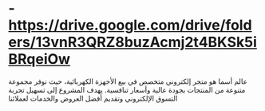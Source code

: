 # - https://drive.google.com/drive/folders/13vnR3QRZ8buzAcmj2t4BKSk5iBRqeiOw

عالم أسما هو متجر إلكتروني متخصص في بيع الأجهزة الكهربائية، حيث نوفر مجموعة متنوعة من المنتجات بجودة عالية وأسعار تنافسية. يهدف المشروع إلى تسهيل تجربة التسوق الإلكتروني وتقديم أفضل العروض والخدمات لعملائنا
